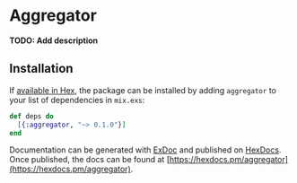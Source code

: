 # Aggregator

**TODO: Add description**

## Installation

If [available in Hex](https://hex.pm/docs/publish), the package can be installed
by adding `aggregator` to your list of dependencies in `mix.exs`:

```elixir
def deps do
  [{:aggregator, "~> 0.1.0"}]
end
```

Documentation can be generated with [ExDoc](https://github.com/elixir-lang/ex_doc)
and published on [HexDocs](https://hexdocs.pm). Once published, the docs can
be found at [https://hexdocs.pm/aggregator](https://hexdocs.pm/aggregator).

